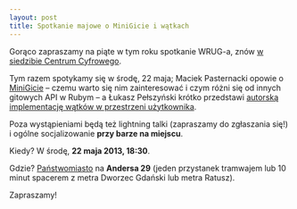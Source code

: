 ```yaml
---
layout: post
title: Spotkanie majowe o MiniGicie i wątkach
---
```


Gorąco zapraszamy na piąte w tym roku spotkanie WRUG-a,
znów [w siedzibie Centrum Cyfrowego](http://panstwomiasto.pl).

Tym razem spotykamy się w środę, 22 maja; Maciek Pasternacki
opowie o [MiniGicie](https://github.com/3ofcoins/minigit)
– czemu warto się nim zainteresować i czym różni się od
innych gitowych API w Rubym – a Łukasz Pełszyński krótko
przedstawi [autorską implementację wątków w przestrzeni
użytkownika](https://github.com/detomastah/User-space-threads).

Poza wystąpieniami będą też lightning talki (zapraszamy do
zgłaszania się!) i ogólne socjalizowanie **przy barze na miejscu**.

Kiedy? W środę, **22 maja 2013, 18:30**.

Gdzie? [Państwomiasto](http://panstwomiasto.pl) na
**Andersa 29** (jeden przystanek tramwajem lub 10
minut spacerem z metra Dworzec Gdański lub metra Ratusz).

Zapraszamy!
